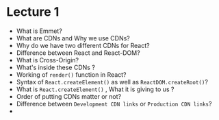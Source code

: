 # Lecture 1

- What is Emmet?
- What are CDNs and Why we use CDNs?
- Why do we have two different CDNs for React?
- Difference between React and React-DOM?
- What is Cross-Origin?
- What's inside these CDNs ?
- Working of `render()` function in React?
- Syntax of `React.createElement()` as well as `ReactDOM.createRoot()`?
- What is `React.createElement()` , What it is giving to us ?
- Order of putting CDNs matter or not?
- Difference between `Development CDN links` or `Production CDN links`?
- 